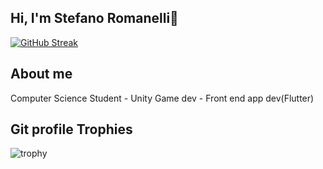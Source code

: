 ## Hi, I'm Stefano Romanelli👋

[![GitHub Streak](https://streak-stats.demolab.com?user=RayCatcherS&theme=github-dark-blue)](https://git.io/streak-stats) <!-- settings https://streak-stats.demolab.com/demo/ -->

## About me
Computer Science Student - Unity Game dev - Front end app dev(Flutter)

## Git profile Trophies
![trophy](https://github-profile-trophy.vercel.app/?username=ryo-ma&theme=algolia)
